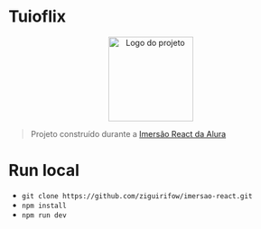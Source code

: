 # Tuioflix

<p align="center">
  <img alt="Logo do projeto" width="150px" src="https://www.alura.com.br/assets/img/imersoes/react/imersao-react-logo.1594044142.svg" />
</p>

> Projeto construído durante a [Imersão React da Alura](https://www.alura.com.br/imersao-react/)

# Run local

- `git clone https://github.com/ziguirifow/imersao-react.git`
- `npm install`
- `npm run dev`